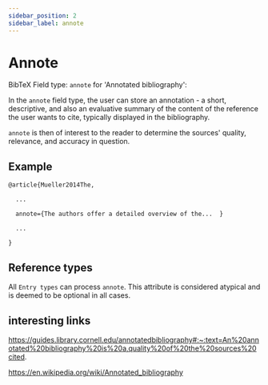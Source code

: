 ```yaml
---
sidebar_position: 2
sidebar_label: annote
---
```


# Annote
BibTeX Field type: ``annote`` for 'Annotated bibliography':

In the ``annote`` field type, the user can store an annotation - a short, descriptive, and also an evaluative summary of the content of the reference the user wants to cite, typically displayed in the bibliography.

``annote`` is then of interest to the reader to determine the sources' quality, relevance, and accuracy in question.

## Example  

```tex
@article{Mueller2014The,

  ...

  annote={The authors offer a detailed overview of the...  }

  ...

}
```

## Reference types

All ``Entry types`` can process ``annote``. This attribute is considered atypical and is deemed to be optional in all cases.




## interesting links

https://guides.library.cornell.edu/annotatedbibliography#:~:text=An%20annotated%20bibliography%20is%20a,quality%20of%20the%20sources%20cited.

https://en.wikipedia.org/wiki/Annotated_bibliography
